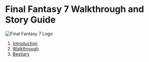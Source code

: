 # Final Fantasy 7 Walkthrough and Story Guide

![Final Fantasy 7 Logo](/general-assets/final-fantasy-vii-logo.png)

1. [Introduction](/introduction.md)
2. [Walkthrough](/walkthrough/walkthrough.md)
3. [Bestiary](/bestiary/bestiary.md)
